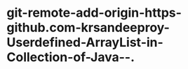 # git-remote-add-origin-https-github.com-krsandeeproy-Userdefined-ArrayList-in-Collection-of-Java--.